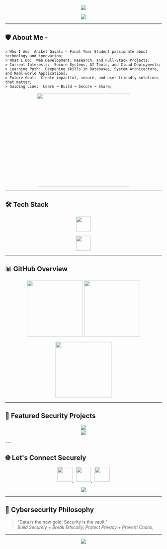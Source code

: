 <!-- Banner -->
<p align="center">
  <img src="https://capsule-render.vercel.app/api?type=waving&color=0:00FF88,100:004466&height=200&section=header&text=🔒%20Aniket%20Gavali%20|%20Web%20Developer%20&fontSize=40&fontColor=ffffff&animation=fadeIn&fontAlignY=35"/>
</p>

<!-- Typing Animation -->
<p align="center">
  <img src="https://readme-typing-svg.herokuapp.com?font=Fira+Code&size=24&duration=4000&pause=1000&color=00FF88&center=true&vCenter=true&width=650&lines=Hi+there!+👋;I+am+Aniket+Gavali;+Web+Developer,+Researcher+%26+Problem+Solver;I+code+for+fun..!;Let+the+journey+begin">
</p>

---

## 🛡 About Me -
```
> Who I Am:  Aniket Gavali — Final Year Student passionate about technology and innovation;
> What I Do:  Web Development, Research, and Full-Stack Projects;
> Current Interests:  Secure Systems, AI Tools, and Cloud Deployments;
> Learning Path:  Deepening skills in Databases, System Architecture, and Real-world Applications;
> Future Goal:  Create impactful, secure, and user-friendly solutions that matter;
> Guiding Line:  Learn → Build → Secure → Share;
```
<div align=center>
  <img src="https://media.giphy.com/media/L1R1tvI9svkIWwpVYr/giphy.gif" width="300"/>
</div>

---

## 🛠 Tech Stack

<p align="center">
  <img src="https://skillicons.dev/icons?i=python,cpp,java,linux,git,github,bash,docker" height="48"/>
</p>
<p align="center">
  <img src="https://skillicons.dev/icons?i=mysql,postman,react,nodejs" height="48"/>
</p>

---

## 📊 GitHub Overview

<p align="center">
  <img src="https://github-readme-stats.vercel.app/api?username=aniket-g-3101&show_icons=true&theme=radical&hide_border=true&count_private=true" height="180px"/>
  <img src="https://github-readme-stats.vercel.app/api/top-langs/?username=aniket-g-3101&layout=compact&theme=radical&hide_border=true" height="180px"/>
</p>

<p align="center">
  <img src="https://github-readme-streak-stats.herokuapp.com/?user=aniket-g-3101&theme=radical&hide_border=true" height="180px"/>
</p>

---

## 🚀 Featured Security Projects

<p align="center">
  <a href="https://github.com/aniket-g-3101/weather-app">
    <img src="https://github-readme-stats.vercel.app/api/pin/?username=aniket-g-3101&repo=weather-app&theme=radical"/>
  </a> <br/>
  <a href="https://github.com/aniket-g-3101/Chat_Application">
    <img src="https://github-readme-stats.vercel.app/api/pin/?username=aniket-g-3101&repo=Chat_Application&theme=radical"/>
  </a>
</p>
---

## 🌐 Let's Connect Securely

<p align="center">
  <a href="https://linkedin.com/in/aniketgavali" target="_blank">
    <img src="https://skillicons.dev/icons?i=linkedin" width="48"/>
  </a>
  &nbsp;
<!--   <a href="https://twitter.com/ShreyashPatil80" target="_blank">
    <img src="https://skillicons.dev/icons?i=twitter" width="48"/>
  </a> -->
<!--   &nbsp; -->
  <a href="mailto:aniket.g.dev@gmail.com" target="_blank">
    <img src="https://cdn-icons-png.flaticon.com/512/732/732200.png" width="48"/>
  </a>
  &nbsp;
  <a href="https://github.com/aniket-g-3101" target="_blank">
    <img src="https://skillicons.dev/icons?i=github" width="48"/>
  </a>
<!--   &nbsp;
  <a href="https://instagram.com/patilshreyash8078" target="_blank">
    <img src="https://cdn-icons-png.flaticon.com/512/2111/2111463.png" width="48"/>
  </a> -->
</p>

<p align="center">
  <img src="https://readme-typing-svg.herokuapp.com?font=Fira+Code&size=16&duration=3000&pause=1000&color=00FF88&center=true&vCenter=true&width=500&lines=Explore+Me+On+Social+Media;Let's+connect+and+make+magic+happen!✨"/>
</p>

---

## 🎯 Cybersecurity Philosophy

> "Data is the new gold; Security is the vault."  
> *Build Securely + Break Ethically; Protect Privacy + Prevent Chaos;*

---

<!-- Footer -->
<p align="center">
  <img src="https://capsule-render.vercel.app/api?type=waving&color=0:004466,100:00FF88&height=120&section=footer"/>
</p>
